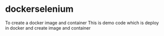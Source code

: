 # dockerselenium
To create a docker image and container
This is demo code which is deploy in docker and create image and container
